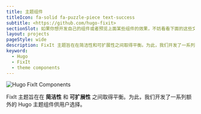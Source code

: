 ```yaml
---
title: 主题组件
titleIcon: fa-solid fa-puzzle-piece text-success
subtitle: <https://github.com/hugo-fixit>
sectionSlot: 如果你想开发自己的组件或者预览上面某些组件的效果，不妨看看下面的这些文章。
layout: projects
pageStyle: wide
description: FixIt 主题旨在在简洁性和可扩展性之间取得平衡。为此，我们开发了一系列额外的 Hugo 主题组件供用户选择。
keyword:
  - Hugo
  - FixIt
  - theme components
---
```


![Hugo FixIt Components](/images/components-cover.webp)

FixIt 主题旨在在 **简洁性** 和 **可扩展性** 之间取得平衡。为此，我们开发了一系列额外的 Hugo 主题组件供用户选择。
